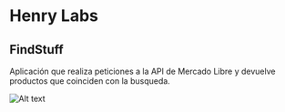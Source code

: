 # Henry Labs

## FindStuff

Aplicación  que realiza peticiones a la API de Mercado Libre y devuelve productos que coinciden con la busqueda.

![Alt text](https://i.postimg.cc/DZHyR7c0/captura.jpg "FindStuff - Henry Labs")







